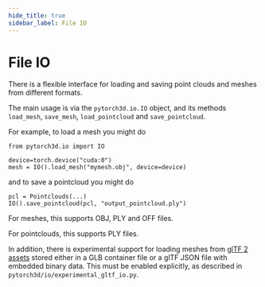 ```yaml
---
hide_title: true
sidebar_label: File IO
---
```


# File IO
There is a flexible interface for loading and saving point clouds and meshes from different formats.

The main usage is via the `pytorch3d.io.IO` object, and its methods
`load_mesh`, `save_mesh`, `load_pointcloud` and `save_pointcloud`.

For example, to load a mesh you might do
```
from pytorch3d.io import IO

device=torch.device("cuda:0")
mesh = IO().load_mesh("mymesh.obj", device=device)
```

and to save a pointcloud you might do
```
pcl = Pointclouds(...)
IO().save_pointcloud(pcl, "output_pointcloud.ply")
```

For meshes, this supports OBJ, PLY and OFF files.

For pointclouds, this supports PLY files.

In addition, there is experimental support for loading meshes from
[glTF 2 assets](https://github.com/KhronosGroup/glTF/tree/master/specification/2.0)
stored either in a GLB container file or a glTF JSON file with embedded binary data.
This must be enabled explicitly, as described in
`pytorch3d/io/experimental_gltf_io.py`.
